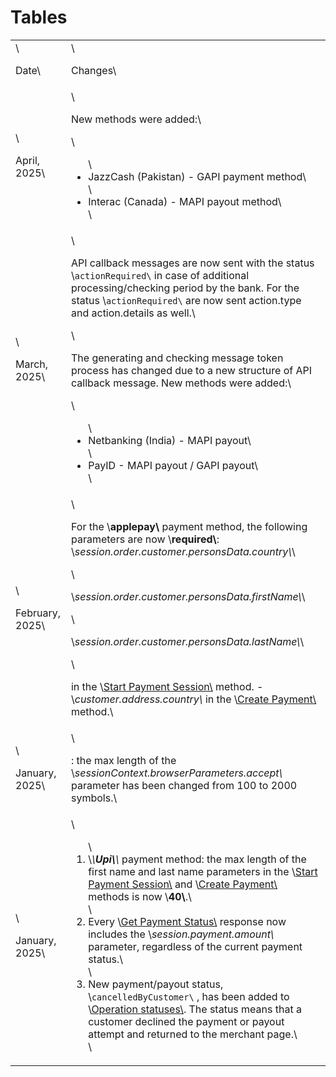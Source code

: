# Tables



<table isTableHeaderOn="false" selectedColumns="" selectedRows="" selectedTable="false">
  <tr>
    <td selected="false" align="left">
      \<p>Date\</p>
    </td>
    <td selected="false" align="left">
      \<p>Changes\</p>
    </td>
  </tr>
  <tr>
    <td selected="false" align="left">
      \<p>April, 2025\</p>
    </td>
    <td selected="false" align="left">
      \<p>New methods were added:\</p>
      \<ul>
      \<li>JazzCash (Pakistan) - GAPI payment method\</li>
      \<li>Interac (Canada) - MAPI payout method\</li>
      \</ul>
    </td>
  </tr>
  <tr>
    <td selected="false" align="left">
      \<p>March, 2025\</p>
    </td>
    <td selected="false" align="left">
      \<p>API callback messages are now sent with the status \<code>actionRequired\</code> in case of additional processing/checking period by the bank. For the status \<code>actionRequired\</code> are now sent action.type and action.details as well.\</p>
      \<p>The generating and checking message token process has changed due to a new structure of API callback message.  New methods were added:\</p>
      \<ul>
      \<li>Netbanking (India) - MAPI payout\</li>
      \<li>PayID - MAPI payout / GAPI payout\</li>
      \</ul>
    </td>
  </tr>
  <tr>
    <td selected="false" align="left">
      \<p>February, 2025\</p>
    </td>
    <td selected="false" align="left">
      \<p>For the \<strong>applepay\</strong> payment method, the following parameters are now \<strong>required\</strong>: \<em>session.order.customer.personsData.country\</em>\</p>
      \<p>\<em>session.order.customer.personsData.firstName\</em>\</p>
      \<p>\<em>session.order.customer.personsData.lastName\</em>\</p>
      \<p>in the \<a href="">Start Payment Session\</a> method. - \<em>customer.address.country\</em> in the \<a href="">Create Payment\</a> method.\</p>
    </td>
  </tr>
  <tr>
    <td selected="false" align="left">
      \<p>January, 2025\</p>
    </td>
    <td selected="false" align="left">
      \<p>: the max length of the \<em>sessionContext.browserParameters.accept\</em> parameter has been changed from 100 to 2000 symbols.\</p>
    </td>
  </tr>
  <tr>
    <td selected="false" align="left">
      \<p>January, 2025\</p>
    </td>
    <td selected="false" align="left">
      \<ol>
      \<li>\<em>\<strong>Upi\</strong>\</em> payment method: the max length of the first name and last name parameters in the \<a href="">Start Payment Session\</a> and \<a href="">Create Payment\</a> methods is now \<strong>40\</strong>.\</li>
      \<li>Every \<a href="">Get Payment Status\</a> response now includes the \<em>session.payment.amount\</em> parameter, regardless of the current payment status.\</li>
      \<li>New payment/payout status, \<code>cancelledByCustomer\</code> , has been added to \<a href="">Operation statuses\</a>. The status means that a customer declined the payment or payout attempt and returned to the merchant page.\</li>
      \</ol>
    </td>
  </tr>
</table>

